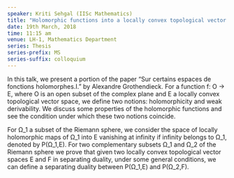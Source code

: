 ```yaml
---
speaker: Kriti Sehgal (IISc Mathematics) 
title: "Holomorphic functions into a locally convex topological vector space"
date: 19th March, 2018
time: 11:15 am
venue: LH-1, Mathematics Department
series: Thesis
series-prefix: MS
series-suffix: colloquium
---
```


 In this talk, we present a portion of the paper “Sur certains espaces de fonctions holomorphes.I.” by Alexandre Grothendieck. For a function f: O → E, where O is an open subset of the complex
plane and E a locally convex topological vector space, we define two notions: holomorphicity and weak derivability. We discuss some properties of the holomorphic functions and see the condition under which
these two notions coincide.

For Ω_1 a subset of the Riemann sphere, we consider the space of locally holomorphic maps of Ω_1 into E vanishing at infinity if infinity belongs to Ω_1, denoted by P(Ω_1,E). For two complementary subsets
Ω_1 and Ω_2 of the Riemann sphere we prove that given two locally convex topological vector spaces E and F in separating duality, under some general conditions, we can define a separating duality between P(Ω_1,E) and P(Ω_2,F).
